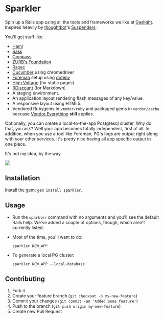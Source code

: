 # Sparkler

Spin up a Rails app using all the tools and frameworks we like at [Gaslight][].
Inspired heavily by [thoughtbot](http://thoughtbot.com)'s
[Suspenders](https://github.com/thoughtbot/suspenders).

You'll get stuff like:

* [Haml](http://haml.info/)
* [Sass](http://sass-lang.com/)
* [Compass](http://compass-style.org)
* [ZURB's Foundation](http://foundation.zurb.com/)
* [Rspec](https://www.relishapp.com/rspec)
* [Cucumber](http://cukes.info/) using chromedriver
* [Foreman](http://ddollar.github.com/foreman/) setup using
  [dotenv](https://github.com/bkeepers/dotenv)
* [High Voltage][] (for static pages)
* [RDiscount][] (for Markdown)
* A staging environment.
* An application layout rendering flash messages of any key/value.
* A responsive layout using HTML5.
* Vendored Rubygems in `vendor/ruby` and packaged gems in `vendor/cache`
  becuase [Vendor Everything][] **still** applies.

Optionally, you can create a local-to-the-app Postgresql cluster. Why do that,
you ask? Well your app becomes totally independent, first of all. In addition,
when you use a tool like Foreman, PG's logs are output right along with your
other services. It's pretty nice having all app specific output in one place.

It's not my idea, by the way.

![](http://cdmwebs.com/s/Peter_van_Hardenberg_%28pvh%29_on_Twitter-20120909-215619.jpg)

## Installation

Install the gem: `gem install sparkler`.

## Usage

* Run the `sparkler` command with no arguments and you'll see the default Rails
  help. We've added a couple of options, though, which aren't currently listed.
* Most of the time, you'll want to do:

  `sparkler NEW_APP`

* To generate a local PG cluster:

  `sparkler NEW_APP --local-database`

## Contributing

1. Fork it
2. Create your feature branch (`git checkout -b my-new-feature`)
3. Commit your changes (`git commit -am 'Added some feature'`)
4. Push to the branch (`git push origin my-new-feature`)
5. Create new Pull Request

[Gaslight]: http://gaslightsoftware.com
[Vendor Everything]: http://ryan.mcgeary.org/2011/02/09/vendor-everything-still-applies/
[RDiscount]: https://github.com/rtomayko/rdiscount
[High Voltage]: https://github.com/thoughtbot/high_voltage
